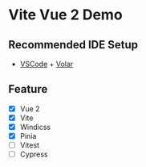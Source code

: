 # Vite Vue 2 Demo

## Recommended IDE Setup

- [VSCode](https://code.visualstudio.com/) + [Volar](https://marketplace.visualstudio.com/items?itemName=johnsoncodehk.volar)

## Feature

- [x] Vue 2
- [x] Vite
- [x] Windicss
- [x] Pinia
- [ ] Vitest
- [ ] Cypress
